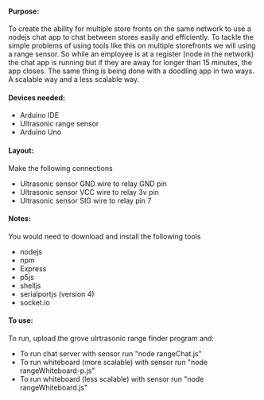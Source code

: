#### Purpose: 

To create the ability for multiple store fronts on the same network to use a nodejs chat app to chat between stores easily and efficiently. To tackle the simple problems of using tools like this on multiple storefronts we will using a range sensor. So while an employee is at a register (node in the network) the chat app is running but if they are away for longer than 15 minutes, the app closes. The same thing is being done with a doodling app in two ways. A scalable way and a less scalable way.

#### Devices needed:
- Arduino IDE
- Ultrasonic range sensor
- Arduino Uno

#### Layout:
Make the following connections
- Ultrasonic sensor GND wire to relay GND pin
- Ultrasonic sensor VCC wire to relay 3v pin
- Ultrasonic sensor SIG wire to relay pin 7

#### Notes:
You would need to download and install the following tools
- nodejs
- npm
- Express
- p5js
- shelljs
- serialportjs (version 4)
- socket.io

#### To use:
To run, upload the grove ulrtrasonic range finder program and:
- To run chat server with sensor run "node rangeChat.js"
- To run whiteboard (more scalable) with sensor run "node rangeWhiteboard-p.js"
- To run whiteboard (less scalable) with sensor run "node rangeWhiteboard.js"


